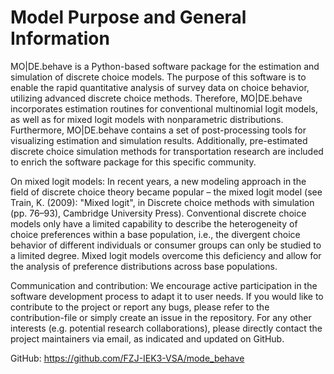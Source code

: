 Model Purpose and General Information
=====================================
MO|DE.behave is a Python-based software package for the estimation and 
simulation of discrete choice models. The purpose of this software is to enable 
the rapid quantitative analysis of survey data on choice behavior, 
utilizing advanced discrete choice methods. 
Therefore, MO|DE.behave incorporates estimation routines for conventional 
multinomial logit models, as well as for mixed logit models with nonparametric 
distributions.
Furthermore, MO|DE.behave contains a set of post-processing tools for visualizing 
estimation and simulation results. Additionally, pre-estimated 
discrete choice simulation methods for transportation research are included to 
enrich the software package for this specific community.

On mixed logit models:
In recent years, a new modeling approach in the field of discrete choice theory 
became popular – the mixed logit model (see Train, K. (2009): "Mixed logit", 
in Discrete choice methods with simulation (pp. 76–93), Cambridge University Press). 
Conventional discrete choice models only have a limited capability to describe 
the heterogeneity of choice preferences within a base population, i.e., 
the divergent choice behavior of different individuals or consumer groups can 
only be studied to a limited degree. Mixed logit models overcome this deficiency and 
allow for the analysis of preference distributions across base populations.

Communication and contribution:
We encourage active participation in the software development process to adapt 
it to user needs. If you would like to contribute to the project or report any bugs, 
please refer to the contribution-file or simply create an issue in the repository.
For any other interests (e.g. potential research collaborations), please 
directly contact the project maintainers via email, as indicated and 
updated on GitHub.

GitHub: https://github.com/FZJ-IEK3-VSA/mode_behave
